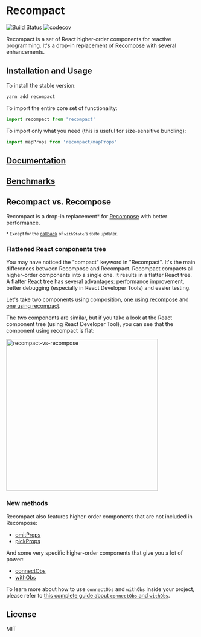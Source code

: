 # Recompact

[![Build Status](https://travis-ci.org/neoziro/recompact.svg?branch=master)](https://travis-ci.org/neoziro/recompact)
[![codecov](https://codecov.io/gh/neoziro/recompact/branch/master/graph/badge.svg)](https://codecov.io/gh/neoziro/recompact)

Recompact is a set of React higher-order components for reactive programming. It's a drop-in replacement of [Recompose](https://github.com/acdlite/recompose) with several enhancements.

## Installation and Usage

To install the stable version:

```sh
yarn add recompact
```

To import the entire core set of functionality:

```js
import recompact from 'recompact'
```

To import only what you need (this is useful for size-sensitive bundling):

```js
import mapProps from 'recompact/mapProps'
```

## [Documentation](https://github.com/neoziro/recompact/tree/master/docs)

## [Benchmarks](https://github.com/neoziro/recompact/tree/master/src/__benchmarks__)

## Recompact vs. Recompose

Recompact is a drop-in replacement* for [Recompose](https://github.com/acdlite/recompose) with better performance.

<small>\* Except for the [callback](https://github.com/neoziro/recompact/issues/59) of `withState`'s state updater.</small>

### Flattened React components tree

You may have noticed the
"compact" keyword in "Recompact". It's the main differences between Recompose and Recompact.
Recompact compacts all higher-order components into a single one. It results in a flatter React
tree. A flatter React tree has several advantages: performance improvement, better debugging (especially in React Developer Tools)
and easier testing.

Let's take two components using composition, [one using recompose](https://github.com/neoziro/recompact/blob/master/examples/RecomposeCounter.js) and [one using recompact](https://github.com/neoziro/recompact/blob/master/examples/RecompactCounter.js).

The two components are similar, but if you take a look at the React component tree (using React Developer Tool), you can see that the component using recompact is flat:

<img width="401" alt="recompact-vs-recompose" src="https://cloud.githubusercontent.com/assets/266302/22173590/aff1866a-dfc8-11e6-983f-78dd3f84db56.png">

### New methods

Recompact also features higher-order components that are not included in Recompose:

- [omitProps](https://github.com/neoziro/recompact/tree/master/docs#omitpropspaths)
- [pickProps](https://github.com/neoziro/recompact/tree/master/docs#pickpropspaths)

And some very specific higher-order components that give you a lot of power:

- [connectObs](https://github.com/neoziro/recompact/tree/master/docs#connectobsobsmapper)
- [withObs](https://github.com/neoziro/recompact/tree/master/docs#withobsobsmapper)

To learn more about how to use `connectObs` and `withObs` inside your project, please refer to [this complete guide about `connectObs` and `withObs`](https://github.com/neoziro/recompact/blob/master/docs/Observables.md).

## License

MIT
